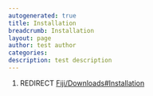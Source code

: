 ```yaml
---
autogenerated: true
title: Installation
breadcrumb: Installation
layout: page
author: test author
categories: 
description: test description
---
```


1.  REDIRECT [Fiji/Downloads\#Installation](Fiji/Downloads#Installation "wikilink")
